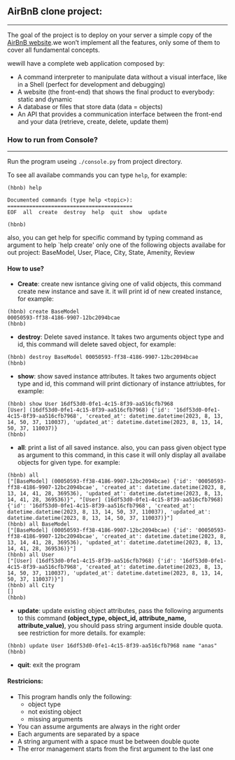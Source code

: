 ## AirBnB clone project:
-----------------------------------------------------------------------------
The goal of the project is to deploy on your server a simple copy of the [AirBnB website](https://www.airbnb.com/).we won’t implement all the features, only some of them to cover all fundamental concepts.

wewill have a complete web application composed by:
- A command interpreter to manipulate data without a visual interface, like in a Shell (perfect for development and debugging)
- A website (the front-end) that shows the final product to everybody: static and dynamic
- A database or files that store data (data = objects)
- An API that provides a communication interface between the front-end and your data (retrieve, create, delete, update them)

### How to run from Console?
---------------------------------------------------------------------------------
Run the program useing `./console.py` from project directory.

To see all availabe commands you can type `help`, for example:

```
(hbnb) help

Documented commands (type help <topic>):
========================================
EOF  all  create  destroy  help  quit  show  update

(hbnb)
```
also, you can get help for specific command by typing command as argument
to help `help create'
only one of the following objects availabe for out project:
BaseModel, User, Place, City, State, Amenity, Review

#### How to use?
- **Create**: create new isntance giving one of valid objects, this command create new
instance and save it. it will print id of new created instance, for example:

```
(hbnb) create BaseModel
00050593-ff38-4186-9907-12bc2094bcae
(hbnb)
```

- **destroy**: Delete saved instance. It takes two arguments object type and id, this command
will delete saved object, for example:

```
(hbnb) destroy BaseModel 00050593-ff38-4186-9907-12bc2094bcae
(hbnb)
```

- **show**: show saved instance attributes. It takes two arguments object type and id, this command will print dictionary of instance attriubtes, for example:

```
(hbnb) show User 16df53d0-0fe1-4c15-8f39-aa516cfb7968
[User] (16df53d0-0fe1-4c15-8f39-aa516cfb7968) {'id': '16df53d0-0fe1-4c15-8f39-aa516cfb7968', 'created_at': datetime.datetime(2023, 8, 13, 14, 50, 37, 110037), 'updated_at': datetime.datetime(2023, 8, 13, 14, 50, 37, 110037)}
(hbnb)
```

- **all**: print a list of all saved instance. also, you can pass given object type as argument
to this command, in this case it will only display all availabe objects for given type. 
for example:

```
(hbnb) all
["[BaseModel] (00050593-ff38-4186-9907-12bc2094bcae) {'id': '00050593-ff38-4186-9907-12bc2094bcae', 'created_at': datetime.datetime(2023, 8, 13, 14, 41, 28, 369536), 'updated_at': datetime.datetime(2023, 8, 13, 14, 41, 28, 369536)}", "[User] (16df53d0-0fe1-4c15-8f39-aa516cfb7968) {'id': '16df53d0-0fe1-4c15-8f39-aa516cfb7968', 'created_at': datetime.datetime(2023, 8, 13, 14, 50, 37, 110037), 'updated_at': datetime.datetime(2023, 8, 13, 14, 50, 37, 110037)}"]
(hbnb) all BaseModel
["[BaseModel] (00050593-ff38-4186-9907-12bc2094bcae) {'id': '00050593-ff38-4186-9907-12bc2094bcae', 'created_at': datetime.datetime(2023, 8, 13, 14, 41, 28, 369536), 'updated_at': datetime.datetime(2023, 8, 13, 14, 41, 28, 369536)}"]
(hbnb) all User
["[User] (16df53d0-0fe1-4c15-8f39-aa516cfb7968) {'id': '16df53d0-0fe1-4c15-8f39-aa516cfb7968', 'created_at': datetime.datetime(2023, 8, 13, 14, 50, 37, 110037), 'updated_at': datetime.datetime(2023, 8, 13, 14, 50, 37, 110037)}"]
(hbnb) all City
[]
(hbnb)
```

- **update**: update existing object attributes, pass the following arguments to this command
__(object_type, object_id, attribute_name, attribute_value)__, you should pass string
argument inside double quota. see restriction for more details. for example:

```
(hbnb) update User 16df53d0-0fe1-4c15-8f39-aa516cfb7968 name "anas"
(hbnb)
```

- **quit**: exit the program

#### Restricions:
- This program handls only the following:
  - object type
  - not existing object
  - missing arguments
- You can assume arguments are always in the right order
- Each arguments are separated by a space
- A string argument with a space must be between double quote
- The error management starts from the first argument to the last one
